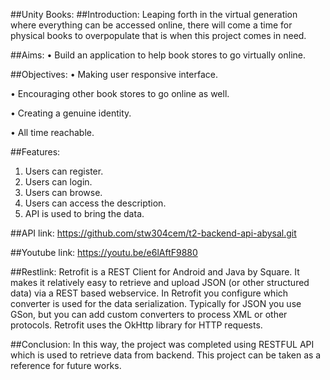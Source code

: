 ##Unity Books:
##Introduction:
Leaping forth in the virtual generation where everything can be accessed online, 
there will come a time for physical books to overpopulate that is when this project comes in need.


##Aims:
•	Build an application to help book stores to go virtually online.


##Objectives:
•	Making user responsive interface.

•	Encouraging other book stores to go online as well.

•	Creating a genuine identity.

•	All time reachable.


##Features:
1. Users can register.
2. Users can login.
3. Users can browse.
4. Users can access the description.
5. API is used to bring the data.

##API link:
https://github.com/stw304cem/t2-backend-api-abysal.git


##Youtube link:
https://youtu.be/e6lAftF9880

##Restlink:
Retrofit is a REST Client for Android and Java by Square. It makes it relatively easy to retrieve and upload JSON (or other structured data) via a REST based webservice. In Retrofit you configure which converter is used for the data serialization. Typically for JSON you use GSon, but you can add custom converters to process XML or other protocols. Retrofit uses the OkHttp library for HTTP requests.


##Conclusion:
In this way, the project was completed using RESTFUL API which is used to retrieve data from backend. This project can be taken as a reference for future works. 
